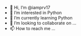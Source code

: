 - 👋 Hi, I’m @iamprv17
- 👀 I’m interested in Python
- 🌱 I’m currently learning Python
- 💞️ I’m looking to collaborate on ...
- 📫 How to reach me ...

